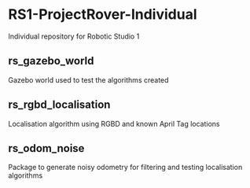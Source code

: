 # RS1-ProjectRover-Individual
Individual repository for Robotic Studio 1

## rs_gazebo_world
  Gazebo world used to test the algorithms created
## rs_rgbd_localisation
  Localisation algorithm using RGBD and known April Tag locations
## rs_odom_noise
  Package to generate noisy odometry for filtering and testing localisation algorithms
